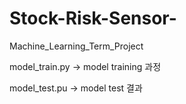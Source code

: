 # Stock-Risk-Sensor-
Machine_Learning_Term_Project

model_train.py -> model training 과정

model_test.pu -> model test 결과
